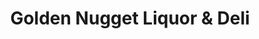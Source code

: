 ---
title: "Golden Nugget Liquor & Deli"
url: /sterling-heights/golden-nugget-liquor-and-deli/
shop: convenience
---